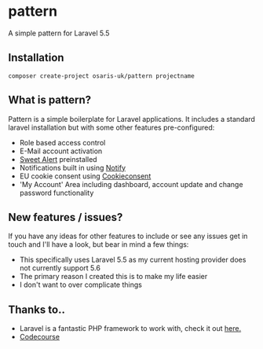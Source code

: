 # pattern
A simple pattern for Laravel 5.5

## Installation

`composer create-project osaris-uk/pattern projectname`

## What is pattern?

Pattern is a simple boilerplate for Laravel applications.  It includes a standard laravel installation but with some other features pre-configured:

 - Role based access control
 - E-Mail account activation
 - [Sweet Alert](https://github.com/t4t5/sweetalert) preinstalled 
 - Notifications built in using [Notify](https://github.com/codecourse/notify)
 - EU cookie consent using [Cookieconsent](https://github.com/insites/cookieconsent)
 - 'My Account' Area including dashboard, account update and change password functionality

## New features / issues?

If you have any ideas for other features to include or see any issues get in touch and I'll have a look, but bear in mind a few things:

 - This specifically uses Laravel 5.5 as my current hosting provider does not currently support 5.6
 - The primary reason I created this is to make my life easier
 - I don't want to over complicate things

## Thanks to..

 - Laravel is a fantastic PHP framework to work with, check it out [here.](https://laravel.com/)
 - [Codecourse](https://www.codecourse.com)